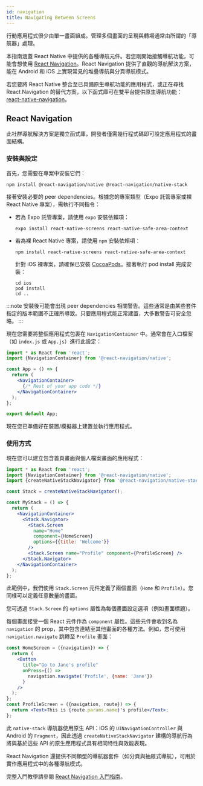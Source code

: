 ```yaml
---
id: navigation
title: Navigating Between Screens
---
```


行動應用程式很少由單一畫面組成。管理多個畫面的呈現與轉場通常由所謂的「導航器」處理。

本指南涵蓋 React Native 中提供的各種導航元件。若您剛開始接觸導航功能，可能會想使用 [React Navigation](navigation.md#react-navigation)。React Navigation 提供了直觀的導航解決方案，能在 Android 和 iOS 上實現常見的堆疊導航與分頁導航模式。

若您要將 React Native 整合至已具備原生導航功能的應用程式，或正在尋找 React Navigation 的替代方案，以下函式庫可在雙平台提供原生導航功能：[react-native-navigation](https://github.com/wix/react-native-navigation)。

## React Navigation

此社群導航解決方案是獨立函式庫，開發者僅需幾行程式碼即可設定應用程式的畫面結構。

### 安裝與設定

首先，您需要在專案中安裝它們：

```shell
npm install @react-navigation/native @react-navigation/native-stack
```

接著安裝必要的 peer dependencies。根據您的專案類型（Expo 託管專案或裸 React Native 專案），需執行不同指令：

- 若為 Expo 託管專案，請使用 `expo` 安裝依賴項：

  ```shell
  expo install react-native-screens react-native-safe-area-context
  ```

- 若為裸 React Native 專案，請使用 `npm` 安裝依賴項：

  ```shell
  npm install react-native-screens react-native-safe-area-context
  ```

  針對 iOS 裸專案，請確保已安裝 [CocoaPods](https://cocoapods.org/)。接著執行 pod install 完成安裝：

  ```shell
  cd ios
  pod install
  cd ..
  ```

:::note
安裝後可能會出現 peer dependencies 相關警告。這些通常是由某些套件指定的版本範圍不正確所導致。只要應用程式能正常建置，大多數警告可安全忽略。
:::

現在您需要將整個應用程式包裹在 `NavigationContainer` 中。通常會在入口檔案（如 `index.js` 或 `App.js`）進行此設定：

```jsx
import * as React from 'react';
import {NavigationContainer} from '@react-navigation/native';

const App = () => {
  return (
    <NavigationContainer>
      {/* Rest of your app code */}
    </NavigationContainer>
  );
};

export default App;
```

現在您已準備好在裝置/模擬器上建置並執行應用程式。

### 使用方式

現在您可以建立包含首頁畫面與個人檔案畫面的應用程式：

```jsx
import * as React from 'react';
import {NavigationContainer} from '@react-navigation/native';
import {createNativeStackNavigator} from '@react-navigation/native-stack';

const Stack = createNativeStackNavigator();

const MyStack = () => {
  return (
    <NavigationContainer>
      <Stack.Navigator>
        <Stack.Screen
          name="Home"
          component={HomeScreen}
          options={{title: 'Welcome'}}
        />
        <Stack.Screen name="Profile" component={ProfileScreen} />
      </Stack.Navigator>
    </NavigationContainer>
  );
};
```

此範例中，我們使用 `Stack.Screen` 元件定義了兩個畫面（`Home` 和 `Profile`）。您同樣可以定義任意數量的畫面。

您可透過 `Stack.Screen` 的 `options` 屬性為每個畫面設定選項（例如畫面標題）。

每個畫面接受一個 React 元件作為 `component` 屬性。這些元件會收到名為 `navigation` 的 prop，其中包含連結至其他畫面的各種方法。例如，您可使用 `navigation.navigate` 跳轉至 `Profile` 畫面：

```jsx
const HomeScreen = ({navigation}) => {
  return (
    <Button
      title="Go to Jane's profile"
      onPress={() =>
        navigation.navigate('Profile', {name: 'Jane'})
      }
    />
  );
};
const ProfileScreen = ({navigation, route}) => {
  return <Text>This is {route.params.name}'s profile</Text>;
};
```

此 `native-stack` 導航器使用原生 API：iOS 的 `UINavigationController` 與 Android 的 `Fragment`，因此透過 `createNativeStackNavigator` 建構的導航行為將與基於這些 API 的原生應用程式具有相同特性與效能表現。

React Navigation 還提供不同類型的導航器套件（如分頁與抽屜式導航），可用於實作應用程式中的各種導航模式。

完整入門教學請參閱 [React Navigation 入門指南](https://reactnavigation.org/docs/getting-started)。